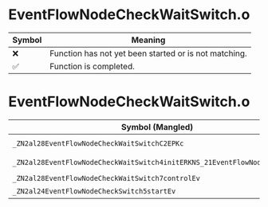 # EventFlowNodeCheckWaitSwitch.o
| Symbol | Meaning 
| ------------- | ------------- 
| :x: | Function has not yet been started or is not matching. 
| :white_check_mark: | Function is completed. 


# EventFlowNodeCheckWaitSwitch.o
| Symbol (Mangled) | Symbol (Demangled) | Decompiled? |
| ------------- |  ------------- | ------------- |
| `_ZN2al28EventFlowNodeCheckWaitSwitchC2EPKc` | `al::EventFlowNodeCheckWaitSwitch::EventFlowNodeCheckWaitSwitch(char const*)` | :white_check_mark: |
| `_ZN2al28EventFlowNodeCheckWaitSwitch4initERKNS_21EventFlowNodeInitInfoE` | `al::EventFlowNodeCheckWaitSwitch::init(al::EventFlowNodeInitInfo const&)` | :white_check_mark: |
| `_ZN2al28EventFlowNodeCheckWaitSwitch7controlEv` | `al::EventFlowNodeCheckWaitSwitch::control(void)` | :white_check_mark: |
| `_ZN2al24EventFlowNodeCheckSwitch5startEv` | `al::EventFlowNodeCheckSwitch::start(void)` | :white_check_mark: |
